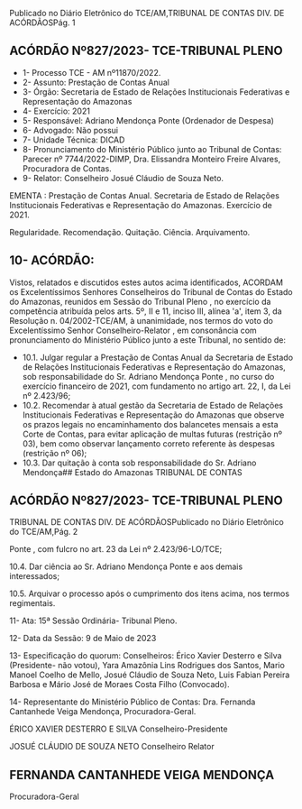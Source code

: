 Publicado  no  Diário  Eletrônico do TCE/AM,TRIBUNAL DE CONTAS DIV. DE ACÓRDÃOSPág. 1

## ACÓRDÃO Nº827/2023- TCE-TRIBUNAL PLENO

- 1- Processo TCE - AM nº11870/2022.
- 2- Assunto: Prestação de Contas Anual
- 3- Órgão: Secretaria de Estado de Relações Institucionais Federativas e Representação do Amazonas
- 4- Exercício: 2021
- 5- Responsável: Adriano Mendonça Ponte (Ordenador de Despesa)
- 6- Advogado: Não possui
- 7- Unidade Técnica: DICAD
- 8- Pronunciamento do Ministério Público junto  ao  Tribunal  de  Contas: Parecer  nº 7744/2022-DIMP, Dra. Elissandra Monteiro Freire Alvares, Procuradora de Contas.
- 9- Relator: Conselheiro Josué Cláudio de Souza Neto.

EMENTA :  Prestação  de  Contas  Anual.  Secretaria de Estado de Relações Institucionais Federativas e Representação do Amazonas. Exercício de 2021.

Regularidade.  Recomendação.  Quitação.  Ciência. Arquivamento.

## 10-  ACÓRDÃO:

Vistos, relatados e discutidos estes autos acima identificados, ACORDAM os Excelentíssimos Senhores Conselheiros do Tribunal de Contas do Estado do Amazonas, reunidos em Sessão do Tribunal Pleno , no exercício da competência atribuída pelos arts. 5º, II e 11, inciso III, alínea 'a', item 3, da Resolução n. 04/2002-TCE/AM, à unanimidade, nos termos do voto do Excelentíssimo Senhor Conselheiro-Relator , em consonância com pronunciamento do Ministério Público junto a este Tribunal, no sentido de:

- 10.1. Julgar regular a Prestação de Contas Anual da Secretaria de Estado de Relações Institucionais Federativas e Representação do Amazonas, sob  responsabilidade  do Sr. Adriano  Mendonça  Ponte , no  curso  do exercício financeiro de 2021, com fundamento no artigo art. 22, I, da Lei nº 2.423/96;
- 10.2. Recomendar à  atual  gestão  da  Secretaria  de  Estado  de  Relações Institucionais Federativas e Representação do Amazonas que observe os  prazos  legais  no  encaminhamento  dos  balancetes  mensais  a  esta Corte de Contas, para evitar aplicação de multas futuras (restrição nº 03),  bem  como  observar  lançamento  correto  referente  às  despesas (restrição nº 06);
- 10.3. Dar quitação à conta sob responsabilidade do Sr. Adriano Mendonça## Estado do Amazonas TRIBUNAL DE CONTAS

## ACÓRDÃO Nº827/2023- TCE-TRIBUNAL PLENO

TRIBUNAL DE CONTAS DIV. DE ACÓRDÃOSPublicado  no  Diário  Eletrônico do TCE/AM,Pág. 2

Ponte , com fulcro no art. 23 da Lei nº 2.423/96-LO/TCE;

10.4. Dar ciência ao Sr. Adriano Mendonça  Ponte e aos demais interessados;

10.5. Arquivar o  processo após o cumprimento dos itens acima, nos termos regimentais.

11-  Ata: 15ª Sessão Ordinária- Tribunal Pleno.

12-  Data da Sessão: 9 de Maio de 2023

13-  Especificação do quorum: Conselheiros: Érico Xavier Desterro e Silva (Presidente- não votou), Yara Amazônia Lins Rodrigues dos Santos, Mario Manoel Coelho de Mello, Josué Cláudio de Souza Neto, Luis Fabian Pereira Barbosa e Mário José de Moraes Costa Filho (Convocado).

14-  Representante do Ministério Público de Contas: Dra. Fernanda Cantanhede Veiga Mendonça, Procuradora-Geral.

ÉRICO XAVIER DESTERRO E SILVA Conselheiro-Presidente

JOSUÉ CLÁUDIO DE SOUZA NETO Conselheiro Relator

## FERNANDA CANTANHEDE VEIGA MENDONÇA

Procuradora-Geral